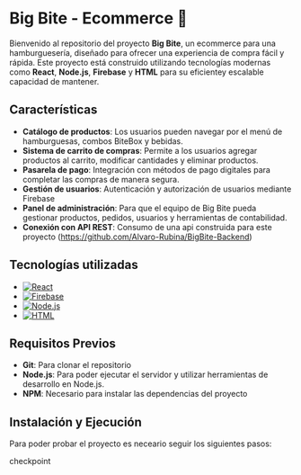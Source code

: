# Big Bite - Ecommerce 🍔

Bienvenido al repositorio del proyecto **Big Bite**, un ecommerce para una hamburguesería, diseñado para ofrecer una experiencia de compra fácil y rápida. Este proyecto está construido utilizando tecnologías modernas como **React**, **Node.js**, **Firebase** y **HTML** para su eficientey escalable capacidad de mantener.

## Características

- **Catálogo de productos**: Los usuarios pueden navegar por el menú de hamburguesas, combos BiteBox y bebidas.
- **Sistema de carrito de compras**: Permite a los usuarios agregar productos al carrito, modificar cantidades y eliminar productos.
- **Pasarela de pago**: Integración con métodos de pago digitales para completar las compras de manera segura.
- **Gestión de usuarios**: Autenticación y autorización de usuarios mediante Firebase
- **Panel de administración**: Para que el equipo de Big Bite pueda gestionar productos, pedidos, usuarios y herramientas de contabilidad.
- **Conexión con API REST**: Consumo de una api construida para este proyecto (https://github.com/Alvaro-Rubina/BigBite-Backend)

## Tecnologías utilizadas

* [![React](https://img.shields.io/badge/React-61DAFB?style=flat&logo=react&logoColor=black&color=00C2FF)](https://reactjs.org/)
* [![Firebase](https://img.shields.io/badge/Firebase-FFCA28?style=flat&logo=firebase&logoColor=black&color=FF0000)](https://firebase.google.com/)
* [![Node.js](https://img.shields.io/badge/Node.js-339933?style=flat&logo=nodedotjs&logoColor=white&color=4CAF50)](https://nodejs.org/)
* [![HTML](https://img.shields.io/badge/HTML5-E34F26?style=flat&logo=html5&logoColor=white&color=FF8C00)](https://developer.mozilla.org/en-US/docs/Web/HTML)

## Requisitos Previos

- **Git**: Para clonar el repositorio
- **Node.js**: Para poder ejecutar el servidor y utilizar herramientas de desarrollo en Node.js.
- **NPM**: Necesario para instalar las dependencias del proyecto

## Instalación y Ejecución

Para poder probar el proyecto es neceario seguir los siguientes pasos:

checkpoint
